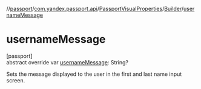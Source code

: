 //[passport](../../../../index.md)/[com.yandex.passport.api](../../index.md)/[PassportVisualProperties](../index.md)/[Builder](index.md)/[usernameMessage](username-message.md)

# usernameMessage

[passport]\
abstract override var [usernameMessage](username-message.md): String?

Sets the message displayed to the user in the first and last name input screen.
